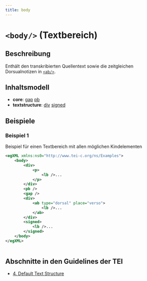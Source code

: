 ```yaml
---
title: body
---
```




# `<body/>` (Textbereich)

## Beschreibung

Enthält den transkribierten Quellentext sowie die zeitgleichen Dorsualnotizen in [`<ab/>`](ab.md).

## Inhaltsmodell

- **core**: [gap](gap.md) [pb](pb.md)
- **textstructure**: [div](div.md) [signed](signed.md)

## Beispiele

### Beispiel 1

Beispiel für einen Textbereich mit allen möglichen Kindelementen

```xml
<egXML xmlns:ns0="http://www.tei-c.org/ns/Examples">
    <body>
        <div>
            <p>
                <lb />...
            </p>
        </div>
        <pb />
        <gap />
        <div>
            <ab type="dorsal" place="verso">
                <lb />...
            </ab>
        </div>
        <signed>
            <lb />...
        </signed>
    </body>
</egXML>
               
```

## Abschnitte in den Guidelines der TEI

- [4. Default Text Structure](https://www.tei-c.org/release/doc/tei-p5-doc/en/html/DS.html#DS)